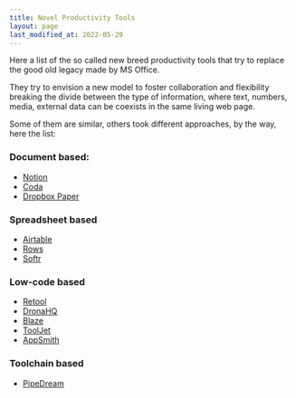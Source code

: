 ```yaml
---
title: Novel Productivity Tools
layout: page
last_modified_at: 2022-05-29
---
```


Here a list of the so called new breed productivity tools that try to replace the good old legacy made by MS Office. 

They try to envision a new model to foster collaboration and flexibility breaking the divide between the type of information, where text, numbers, media, external data can be coexists in the same living web page.

Some of them are similar, others took different approaches, by the way, here the list:

### Document based:

- [Notion](https://www.notion.so/)
- [Coda](https://coda.io/)
- [Dropbox Paper](https://www.dropbox.com/paper)

### Spreadsheet based

- [Airtable](https://airtable.com/)
- [Rows](https://rows.com/)
- [Softr](https://www.softr.io/)

### Low-code based

- [Retool](https://retool.com/)
- [DronaHQ](https://www.dronahq.com/)
- [Blaze](https://www.blaze.tech/)
- [ToolJet](https://www.tooljet.com/)
- [AppSmith](https://www.appsmith.com/)

### Toolchain based

- [PipeDream](https://pipedream.com/)
